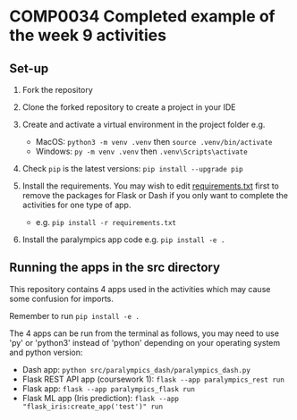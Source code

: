 # COMP0034 Completed example of the week 9 activities

## Set-up

1. Fork the repository
2. Clone the forked repository to create a project in your IDE
3. Create and activate a virtual environment in the project folder e.g.

    - MacOS: `python3 -m venv .venv` then `source .venv/bin/activate`
    - Windows: `py -m venv .venv` then `.venv\Scripts\activate`
4. Check `pip` is the latest versions: `pip install --upgrade pip`
5. Install the requirements. You may wish to edit [requirements.txt](requirements.txt) first to remove the packages for
   Flask or Dash if you only want to complete the activities for one type of app.

    - e.g. `pip install -r requirements.txt`
6. Install the paralympics app code e.g. `pip install -e .`

## Running the apps in the src directory

This repository contains 4 apps used in the activities which may cause some confusion for imports.

Remember to run `pip install -e .`

The 4 apps can be run from the terminal as follows, you may need to use 'py' or 'python3' instead of 'python' depending
on your operating system and python version:

- Dash app: `python src/paralympics_dash/paralympics_dash.py`
- Flask REST API app (coursework 1): `flask --app paralympics_rest run`
- Flask app: `flask --app paralympics_flask run`
- Flask ML app (Iris prediction): `flask --app "flask_iris:create_app('test')" run`